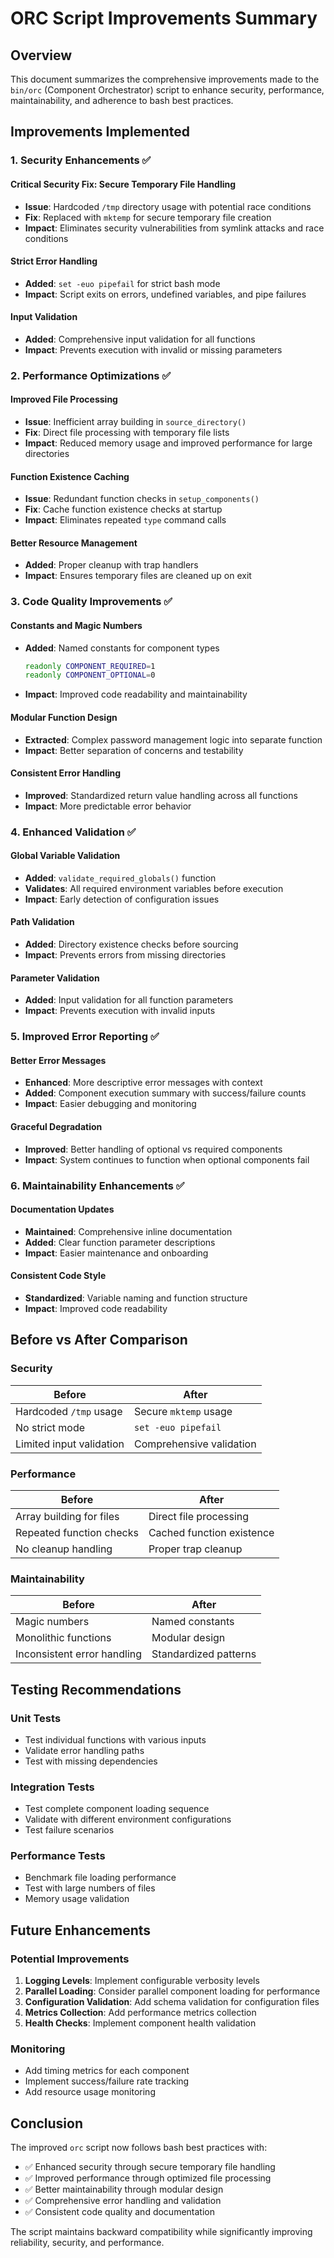 # ORC Script Improvements Summary

## Overview
This document summarizes the comprehensive improvements made to the `bin/orc` (Component Orchestrator) script to enhance security, performance, maintainability, and adherence to bash best practices.

## Improvements Implemented

### 1. Security Enhancements ✅

#### Critical Security Fix: Secure Temporary File Handling
- **Issue**: Hardcoded `/tmp` directory usage with potential race conditions
- **Fix**: Replaced with `mktemp` for secure temporary file creation
- **Impact**: Eliminates security vulnerabilities from symlink attacks and race conditions

#### Strict Error Handling
- **Added**: `set -euo pipefail` for strict bash mode
- **Impact**: Script exits on errors, undefined variables, and pipe failures

#### Input Validation
- **Added**: Comprehensive input validation for all functions
- **Impact**: Prevents execution with invalid or missing parameters

### 2. Performance Optimizations ✅

#### Improved File Processing
- **Issue**: Inefficient array building in `source_directory()`
- **Fix**: Direct file processing with temporary file lists
- **Impact**: Reduced memory usage and improved performance for large directories

#### Function Existence Caching
- **Issue**: Redundant function checks in `setup_components()`
- **Fix**: Cache function existence checks at startup
- **Impact**: Eliminates repeated `type` command calls

#### Better Resource Management
- **Added**: Proper cleanup with trap handlers
- **Impact**: Ensures temporary files are cleaned up on exit

### 3. Code Quality Improvements ✅

#### Constants and Magic Numbers
- **Added**: Named constants for component types
  ```bash
  readonly COMPONENT_REQUIRED=1
  readonly COMPONENT_OPTIONAL=0
  ```
- **Impact**: Improved code readability and maintainability

#### Modular Function Design
- **Extracted**: Complex password management logic into separate function
- **Impact**: Better separation of concerns and testability

#### Consistent Error Handling
- **Improved**: Standardized return value handling across all functions
- **Impact**: More predictable error behavior

### 4. Enhanced Validation ✅

#### Global Variable Validation
- **Added**: `validate_required_globals()` function
- **Validates**: All required environment variables before execution
- **Impact**: Early detection of configuration issues

#### Path Validation
- **Added**: Directory existence checks before sourcing
- **Impact**: Prevents errors from missing directories

#### Parameter Validation
- **Added**: Input validation for all function parameters
- **Impact**: Prevents execution with invalid inputs

### 5. Improved Error Reporting ✅

#### Better Error Messages
- **Enhanced**: More descriptive error messages with context
- **Added**: Component execution summary with success/failure counts
- **Impact**: Easier debugging and monitoring

#### Graceful Degradation
- **Improved**: Better handling of optional vs required components
- **Impact**: System continues to function when optional components fail

### 6. Maintainability Enhancements ✅

#### Documentation Updates
- **Maintained**: Comprehensive inline documentation
- **Added**: Clear function parameter descriptions
- **Impact**: Easier maintenance and onboarding

#### Consistent Code Style
- **Standardized**: Variable naming and function structure
- **Impact**: Improved code readability

## Before vs After Comparison

### Security
| Before | After |
|--------|-------|
| Hardcoded `/tmp` usage | Secure `mktemp` usage |
| No strict mode | `set -euo pipefail` |
| Limited input validation | Comprehensive validation |

### Performance
| Before | After |
|--------|-------|
| Array building for files | Direct file processing |
| Repeated function checks | Cached function existence |
| No cleanup handling | Proper trap cleanup |

### Maintainability
| Before | After |
|--------|-------|
| Magic numbers | Named constants |
| Monolithic functions | Modular design |
| Inconsistent error handling | Standardized patterns |

## Testing Recommendations

### Unit Tests
- Test individual functions with various inputs
- Validate error handling paths
- Test with missing dependencies

### Integration Tests
- Test complete component loading sequence
- Validate with different environment configurations
- Test failure scenarios

### Performance Tests
- Benchmark file loading performance
- Test with large numbers of files
- Memory usage validation

## Future Enhancements

### Potential Improvements
1. **Logging Levels**: Implement configurable verbosity levels
2. **Parallel Loading**: Consider parallel component loading for performance
3. **Configuration Validation**: Add schema validation for configuration files
4. **Metrics Collection**: Add performance metrics collection
5. **Health Checks**: Implement component health validation

### Monitoring
- Add timing metrics for each component
- Implement success/failure rate tracking
- Add resource usage monitoring

## Conclusion

The improved `orc` script now follows bash best practices with:
- ✅ Enhanced security through secure temporary file handling
- ✅ Improved performance through optimized file processing
- ✅ Better maintainability through modular design
- ✅ Comprehensive error handling and validation
- ✅ Consistent code quality and documentation

The script maintains backward compatibility while significantly improving reliability, security, and performance.